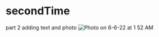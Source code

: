# secondTime
part 2
adding text and photo
![Photo on 6-6-22 at 1 52 AM](https://user-images.githubusercontent.com/32506554/172103174-0a4b74f8-4d2f-476c-95dd-889c090ab51d.jpg)
